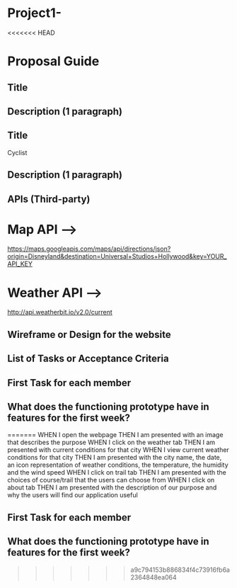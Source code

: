 # Project1-
<<<<<<< HEAD
# Proposal Guide

## Title

## Description (1 paragraph)

## Title
Cyclist
## Description (1 paragraph)

## APIs (Third-party)
# Map API  -->

 https://maps.googleapis.com/maps/api/directions/json?origin=Disneyland&destination=Universal+Studios+Hollywood&key=YOUR_API_KEY

# Weather API  -->
 http://api.weatherbit.io/v2.0/current
## Wireframe or Design for the website

## List of Tasks or Acceptance Criteria



## First Task for each member

## What does the functioning prototype have in features for the first week?

=======
WHEN I open the webpage
THEN I am presented with an image that describes the purpose
WHEN I click on the weather tab
THEN I am presented with current conditions for that city
WHEN I view current weather conditions for that city
THEN I am presented with the city name, the date, an icon representation of weather conditions, the temperature, the humidity and the wind speed
WHEN I click on trail tab
THEN I am presented with the choices of course/trail that the users can choose from
WHEN I click on about tab
THEN I am presented with the description of our purpose and why the users will find our application useful
## First Task for each member

## What does the functioning prototype have in features for the first week?
>>>>>>> a9c794153b886834f4c73916fb6a2364848ea064
